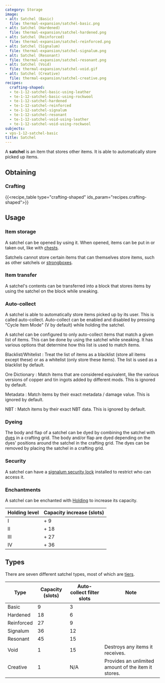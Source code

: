 ```yaml
---
category: Storage
image:
- alt: Satchel (Basic)
  file: thermal-expansion/satchel-basic.png
- alt: Satchel (Hardened)
  file: thermal-expansion/satchel-hardened.png
- alt: Satchel (Reinforced)
  file: thermal-expansion/satchel-reinforced.png
- alt: Satchel (Signalum)
  file: thermal-expansion/satchel-signalum.png
- alt: Satchel (Resonant)
  file: thermal-expansion/satchel-resonant.png
- alt: Satchel (Void)
  file: thermal-expansion/satchel-void.gif
- alt: Satchel (Creative)
  file: thermal-expansion/satchel-creative.png
recipes:
  crafting-shaped:
  - te-1-12-satchel-basic-using-leather
  - te-1-12-satchel-basic-using-rockwool
  - te-1-12-satchel-hardened
  - te-1-12-satchel-reinforced
  - te-1-12-satchel-signalum
  - te-1-12-satchel-resonant
  - te-1-12-satchel-void-using-leather
  - te-1-12-satchel-void-using-rockwool
subjects:
- vps-1-12-satchel-basic
title: Satchel
---
```


A **satchel** is an item that stores other items. It is able to automatically
store picked up items.


Obtaining
---------

### Crafting
{{<recipe_table type="crafting-shaped" ids_param="recipes.crafting-shaped">}}


Usage
-----

### Item storage
A satchel can be opened by using it. When opened, items can be put in or taken
out, like with [chests](https://minecraft.gamepedia.com/Chest).

Satchels cannot store certain items that can themselves store items, such as
other satchels or [strongboxes](../strongbox/).

### Item transfer
A satchel's contents can be transferred into a block that stores items by using
the satchel on the block while sneaking.

### Auto-collect
A satchel is able to automatically store items picked up by its user. This is
called auto-collect. Auto-collect can be enabled and disabled by pressing "Cycle
Item Mode" (V by default) while holding the satchel.

A satchel can be configured to only auto-collect items that match a given list
of items. This can be done by using the satchel while sneaking. It has various
options that determine how this list is used to match items.

Blacklist/Whitelist
: Treat the list of items as a blacklist (store all items except these) or as a
whitelist (only store these items). The list is used as a blacklist by default.

Ore Dictionary
: Match items that are considered equivalent, like the various versions of
copper and tin ingots added by different mods. This is ignored by default.

Metadata
: Match items by their exact metadata / damage value. This is ignored by
default.

NBT
: Match items by their exact NBT data. This is ignored by default.

### Dyeing
The body and flap of a satchel can be dyed by combining the satchel with
[dyes](https://minecraft.gamepedia.com/Dye) in a crafting grid. The body and/or
flap are dyed depending on the dyes' positions around the satchel in the
crafting grid. The dyes can be removed by placing the satchel in a crafting
grid.

### Security
A satchel can have a [signalum security lock](../../thermal-foundation/signalum-security-lock/)
installed to restrict who can access it.

### Enchantments
A satchel can be enchanted with [Holding](../../cofh-core/holding/) to increase its
capacity.

| Holding level | Capacity increase (slots) |
|---|---|
| I | + 9 |
| II | + 18 |
| III | + 27 |
| IV | + 36 |



Types
-----

There are seven different satchel types, most of which are
[tiers](../../thermal-foundation/tiers/).



| Type | Capacity (slots) | Auto-collect filter slots | Note |
|---|---|---|---|
| Basic | 9 | 3 |
| Hardened | 18 | 6 |
| Reinforced | 27 | 9 |
| Signalum | 36 | 12 |
| Resonant | 45 | 15 |
| Void | 1 | 15 | Destroys any items it receives. |
| Creative | 1 | N/A | Provides an unlimited amount of the item it stores. |



